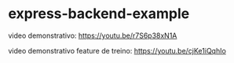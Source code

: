 # express-backend-example
video demonstrativo: https://youtu.be/r7S6p38xN1A

video demonstrativo feature de treino: https://youtu.be/cjKe1iQqhIo
